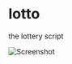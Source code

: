 # lotto
the lottery script

![Screenshot](https://github.com/mustafauzun0/lotto/blob/master/screenshots/lotto.png)
